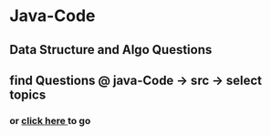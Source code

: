 # Java-Code

## Data Structure and Algo Questions

## find Questions @ java-Code -> src -> select topics

### or <a href = "https://github.com/i-sachinkumar/Java-Code/tree/master/src"> click here </a> to go
